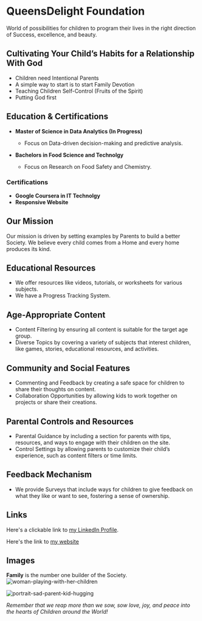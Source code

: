 # QueensDelight Foundation

World of possibilities for children to program their lives in the right direction of Success, excellence, and beauty.

## Cultivating Your Child’s Habits for a Relationship With God
 - Children need Intentional Parents
 - A simple way to start is to start Family Devotion
 - Teaching Children Self-Control (Fruits of the Spirit)
 - Putting God first

## Education & Certifications
- **Master of Science in Data Analytics (In Progress)**
  - Focus on Data-driven decision-making and predictive analysis.
 
- **Bachelors in Food Science and Technolgy**
  - Focus on Research on Food Safety and Chemistry.
 
### Certifications
 - **Google Coursera in IT Technolgy**
 - **Responsive Website**

## Our Mission
Our mission is driven by setting examples by Parents to build a better Society.
We believe every child comes from a Home and every home produces its kind.

##  Educational Resources
 - We offer resources like videos, tutorials, or worksheets for various subjects.
 - We have a Progress Tracking System.

## Age-Appropriate Content
 - Content Filtering by ensuring all content is suitable for the target age group.
 - Diverse Topics by covering a variety of subjects that interest children, like games, stories, educational resources, and activities.

## Community and Social Features
 - Commenting and Feedback by creating a safe space for children to share their thoughts on content.
 - Collaboration Opportunities by allowing kids to work together on projects or share their creations.

## Parental Controls and Resources
 - Parental Guidance by including a section for parents with tips, resources, and ways to engage with their children on the site.
 - Control Settings by allowing parents to customize their child’s experience, such as content filters or time limits.

## Feedback Mechanism
 - We provide Surveys that include ways for children to give feedback on what they like or want to see, fostering a sense of ownership.

## Links

Here's a clickable link to [my LinkedIn Profile](https://www.linkedin.com/in/bukola-adeniyan-396b9360/).

Here's the link to [my website](http://adeniyanbukola.website3.me)

## Images
**Family** is the number one builder of the Society.
![woman-playing-with-her-children](https://github.com/user-attachments/assets/1da920fe-a1ae-4fda-b462-1c64fba70e0b)

![portrait-sad-parent-kid-hugging](https://github.com/user-attachments/assets/2768e487-2954-4dc4-8972-ff66bd5e5b16)


_Remember that we reap more than we sow, sow love, joy, and peace into the hearts of Children around the World!_














